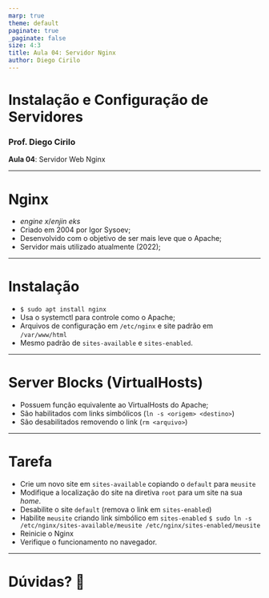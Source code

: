 ```yaml
---
marp: true
theme: default
paginate: true
_paginate: false
size: 4:3
title: Aula 04: Servidor Nginx
author: Diego Cirilo
---
```

<style>
img, table {
  display: block;
  margin: 0 auto;
}
</style>

# <!-- fit --> Instalação e Configuração de Servidores

### Prof. Diego Cirilo

**Aula 04**: Servidor Web Nginx

---
# Nginx

- *engine x*/*enjin eks*
- Criado em 2004 por Igor Sysoev;
- Desenvolvido com o objetivo de ser mais leve que o Apache;
- Servidor mais utilizado atualmente (2022);

---
# Instalação

- `$ sudo apt install nginx`
- Usa o systemctl para controle como o Apache;
- Arquivos de configuração em `/etc/nginx` e site padrão em `/var/www/html`
- Mesmo padrão de `sites-available` e `sites-enabled`.


---
# Server Blocks (VirtualHosts)

- Possuem função equivalente ao VirtualHosts do Apache;
- São habilitados com links simbólicos (`ln -s <origem> <destino>`)
- São desabilitados removendo o link (`rm <arquivo>`)

---
# Tarefa

- Crie um novo site em `sites-available` copiando o `default` para `meusite`
- Modifique a localização do site na diretiva `root` para um site na sua *home*.
- Desabilite o site `default` (remova o link em `sites-enabled`)
- Habilite `meusite` criando link simbólico em `sites-enabled`
`$ sudo ln -s /etc/nginx/sites-available/meusite /etc/nginx/sites-enabled/meusite`
- Reinicie o Nginx
- Verifique o funcionamento no navegador.

---
# <!--fit--> Dúvidas? 🤔
